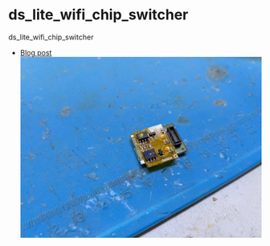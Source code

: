 # ds_lite_wifi_chip_switcher
ds_lite_wifi_chip_switcher

  * [Blog post](https://facelesstech.wordpress.com/2024/09/22/ds-lite-dual-wifi-chip-tv-out/)
![alt text](https://github.com/facelesstech/ds_lite_wifi_chip_switcher/blob/main/PXL_20240921_103643882.jpg?raw=true)
